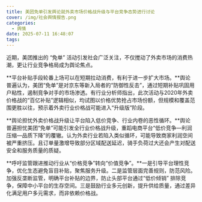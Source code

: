 ```yaml
---
title: 美团免单引发舆论就外卖市场价格战升级与平台竞争态势进行讨论
cover: /img/社会舆情报告.png
categories:
  - 舆情
date: 2025-07-11 16:48:07
tags:
---
```


近期，美团推出的 “免单” 活动引发社会广泛关注，不仅搅动了外卖市场的消费热潮，更让行业竞争格局成为舆论焦点。

**平台补贴手段轮番上场可以在短期拉动消费，有利于进一步扩大市场。**舆论普遍认为，美团“免单”是对京东等新入局者的“防御性反击”，通过短期补贴巩固用户粘性，遏制竞争对手的市场渗透。有行业分析师指出，此次活动与2020年外卖价格战的“百亿补贴”逻辑相似，均试图以价格优势抢占市场份额，但规模和覆盖范围更胜以往，预示着外卖行业价格战可能进入“升级版”阶段。

**舆论担忧外卖价格战升级让平台陷入低价竞争、行业内卷的恶性循环。**舆论普遍担忧美团“免单”可能引发全行业价格战升级，重蹈电商平台“低价竞争—利润压缩—品质下降”的覆辙。认为外卖行业若陷入类似循环，可能导致商家利润空间被严重挤压。且订单量激增导致部分区域配送延迟，骑手负荷过大还会产生对配送安全和服务质量的质疑。

**呼吁监管跟进推动行业从“价格竞争”转向“价值竞争”。**一是引导平台理性竞争，优化生态避免盲目补贴，聚焦服务升级。二是监管层面完善规则，防范风险。加强反垄断监管，明确平台补贴的边界，防止头部平台通过“低价倾销” 排除竞争，保障中小平台的生存空间。三是鼓励行业多元创新，提升供给质量，通过差异化满足用户多元需求，而非依赖价格战。

 
